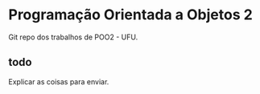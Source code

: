 # Programação Orientada a Objetos 2
Git repo dos trabalhos de POO2 - UFU.
## todo

Explicar as coisas para enviar.
